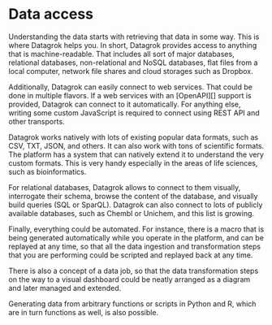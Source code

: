 # Data access

Understanding the data starts with retrieving that data in some way. This is where Datagrok helps
you. In short, Datagrok provides access to anything that is machine-readable. That includes all sort
of major databases, relational databases, non-relational and NoSQL databases, flat files from a
local computer, network file shares and cloud storages such as Dropbox.

Additionally, Datagrok can easily connect to web services. That could be done in multiple flavors.
If a web services with an [OpenAPI][] support is provided, Datagrok can connect to it automatically.
For anything else, writing some custom JavaScript is required to connect using REST API and other
transports.

Datagrok works natively with lots of existing popular data formats, such as CSV, TXT, JSON, and
others. It can also work with tons of scientific formats. The platform has a system that can
natively extend it to understand the very custom formats. This is very handy especially in the areas
of life sciences, such as bioinformatics.

For relational databases, Datagrok allows to connect to them visually, interrogate their schema,
browse the content of the database, and visually build queries (SQL or SparQL). Datagrok can also
connect to lots of publicly available databases, such as Chembl or Unichem, and this list is
growing.

Finally, everything could be automated. For instance, there is a macro that is being generated
automatically while you operate in the platform, and can be replayed at any time, so that all the
data ingestion and transformation steps that you are performing could be scripted and replayed back
at any time.

There is also a concept of a data job, so that the data transformation steps on the way to a visual
dashboard could be neatly arranged as a diagram and later managed and extended.

Generating data from arbitrary functions or scripts in Python and R, which are in turn functions as
well, is also possible.